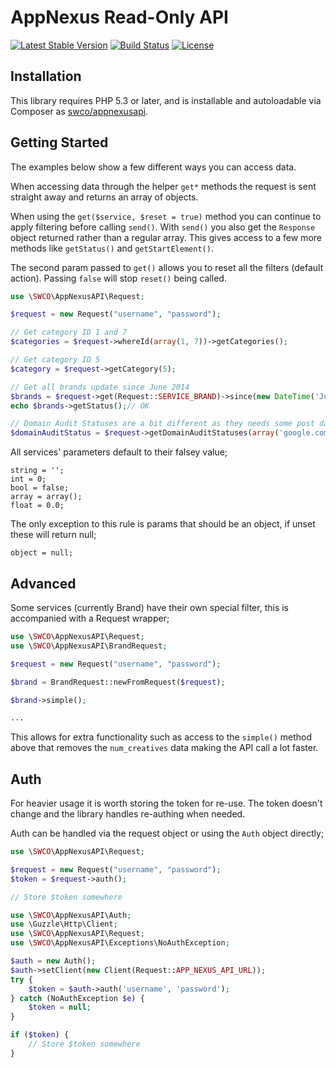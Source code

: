 AppNexus Read-Only API
======================

[![Latest Stable Version](https://poser.pugx.org/swco/appnexusapi/v/stable.svg)](https://packagist.org/packages/swco/appnexusapi) [![Build Status](https://travis-ci.org/swco/appnexusapi.svg?branch=master)](https://travis-ci.org/swco/appnexusapi) [![License](https://poser.pugx.org/swco/appnexusapi/license.svg)](https://packagist.org/packages/swco/appnexusapi)

Installation
------------

This library requires PHP 5.3 or later, and is installable and autoloadable via Composer as [swco/appnexusapi](https://packagist.org/packages/swco/appnexusapi).

Getting Started
---------------

The examples below show a few different ways you can access data.

When accessing data through the helper `get*` methods the request is sent straight away and returns an array of objects.

When using the `get($service, $reset = true)` method you can continue to apply filtering before calling `send()`. With `send()` you also get the `Response` object returned rather than a regular array. This gives access to a few more methods like `getStatus()` and `getStartElement()`.

The second param passed to `get()` allows you to reset all the filters (default action). Passing `false` will stop `reset()` being called.

```php
use \SWCO\AppNexusAPI\Request;

$request = new Request("username", "password");

// Get category ID 1 and 7
$categories = $request->whereId(array(1, 7))->getCategories();

// Get category ID 5
$category = $request->getCategory(5);

// Get all brands update since June 2014
$brands = $request->get(Request::SERVICE_BRAND)->since(new DateTime('June 2014'))->send();
echo $brands->getStatus();// OK

// Domain Audit Statuses are a bit different as they needs some post data
$domainAuditStatus = $request->getDomainAuditStatuses(array('google.com'));
```

All services' parameters default to their falsey value;

```
string = '';
int = 0;
bool = false;
array = array();
float = 0.0;
```

The only exception to this rule is params that should be an object, if unset these will return null;

```
object = null;
```

Advanced
--------

Some services (currently Brand) have their own special filter, this is accompanied with a Request wrapper;

```php
use \SWCO\AppNexusAPI\Request;
use \SWCO\AppNexusAPI\BrandRequest;

$request = new Request("username", "password");

$brand = BrandRequest::newFromRequest($request);

$brand->simple();

...
```

This allows for extra functionality such as access to the `simple()` method above that removes the `num_creatives` data
making the API call a lot faster.

Auth
----

For heavier usage it is worth storing the token for re-use. The token doesn't change and the library handles re-authing when needed.

Auth can be handled via the request object or using the `Auth` object directly;

```php
use \SWCO\AppNexusAPI\Request;

$request = new Request("username", "password");
$token = $request->auth();

// Store $token somewhere
```

```php
use \SWCO\AppNexusAPI\Auth;
use \Guzzle\Http\Client;
use \SWCO\AppNexusAPI\Request;
use \SWCO\AppNexusAPI\Exceptions\NoAuthException;

$auth = new Auth();
$auth->setClient(new Client(Request::APP_NEXUS_API_URL));
try {
    $token = $auth->auth('username', 'password');
} catch (NoAuthException $e) {
    $token = null;
}

if ($token) {
    // Store $token somewhere
}
```
